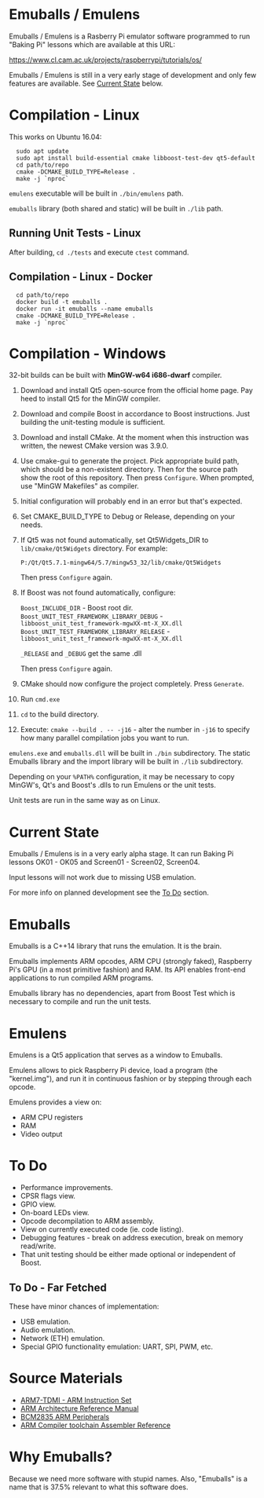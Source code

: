 Emuballs / Emulens
==================

Emuballs / Emulens is a Rasberry Pi emulator software programmed
to run "Baking Pi" lessons which are available at this URL:

https://www.cl.cam.ac.uk/projects/raspberrypi/tutorials/os/

Emuballs / Emulens is still in a very early stage of development
and only few features are available. See [Current State](#current-state) below.


Compilation - Linux
===================

This works on Ubuntu 16.04:

```
  sudo apt update
  sudo apt install build-essential cmake libboost-test-dev qt5-default
  cd path/to/repo
  cmake -DCMAKE_BUILD_TYPE=Release .
  make -j `nproc`
```

`emulens` executable will be built in `./bin/emulens` path.

`emuballs` library (both shared and static) will be built in `./lib` path.


Running Unit Tests - Linux
--------------------------

After building, `cd ./tests` and execute `ctest` command.


Compilation - Linux - Docker
----------------------------

```
  cd path/to/repo
  docker build -t emuballs .
  docker run -it emuballs --name emuballs
  cmake -DCMAKE_BUILD_TYPE=Release .
  make -j `nproc`
```


Compilation - Windows
=====================

32-bit builds can be built with **MinGW-w64 i686-dwarf** compiler.

1. Download and install Qt5 open-source from the official home page.
   Pay heed to install Qt5 for the MinGW compiler.

2. Download and compile Boost in accordance to Boost instructions.
   Just building the unit-testing module is sufficient.

3. Download and install CMake. At the moment when this instruction
   was written, the newest CMake version was 3.9.0.

4. Use cmake-gui to generate the project. Pick appropriate build path,
   which should be a non-existent directory. Then for the source path
   show the root of this repository. Then press `Configure`. When prompted,
   use "MinGW Makefiles" as compiler.

5. Initial configuration will probably end in an error but that's expected.

5. Set CMAKE_BUILD_TYPE to Debug or Release, depending on your needs.

6. If Qt5 was not found automatically, set Qt5Widgets_DIR to `lib/cmake/Qt5Widgets`
   directory. For example:

   `P:/Qt/Qt5.7.1-mingw64/5.7/mingw53_32/lib/cmake/Qt5Widgets`

   Then press `Configure` again.

7. If Boost was not found automatically, configure:

   `Boost_INCLUDE_DIR` - Boost root dir.  
   `Boost_UNIT_TEST_FRAMEWORK_LIBRARY_DEBUG` - `libboost_unit_test_framework-mgwXX-mt-X_XX.dll`  
   `Boost_UNIT_TEST_FRAMEWORK_LIBRARY_RELEASE` - `libboost_unit_test_framework-mgwXX-mt-X_XX.dll`  

   `_RELEASE` and `_DEBUG` get the same .dll

   Then press `Configure` again.

8. CMake should now configure the project completely. Press `Generate`.

9. Run `cmd.exe`

10. `cd` to the build directory.

11. Execute: `cmake --build . -- -j16` - alter the number in `-j16`
    to specify how many parallel compilation jobs you want to run.

`emulens.exe` and `emuballs.dll` will be built in `./bin` subdirectory.
The static Emuballs library and the import library will be built in `./lib` subdirectory.

Depending on your `%PATH%` configuration, it may be necessary to copy
MinGW's, Qt's and Boost's .dlls to run Emulens or the unit tests.

Unit tests are run in the same way as on Linux.


Current State
=============

Emuballs / Emulens is in a very early alpha stage.
It can run Baking Pi lessons OK01 - OK05 and Screen01 - Screen02, Screen04.

Input lessons will not work due to missing USB emulation.

For more info on planned development see the [To Do](#to-do) section.


Emuballs
========

Emuballs is a C++14 library that runs the emulation. It is the brain.

Emuballs implements ARM opcodes, ARM CPU (strongly faked), Raspberry Pi's GPU
(in a most primitive fashion) and RAM. Its API enables front-end applications
to run compiled ARM programs.

Emuballs library has no dependencies, apart from Boost Test which
is necessary to compile and run the unit tests.


Emulens
=======

Emulens is a Qt5 application that serves as a window to Emuballs.

Emulens allows to pick Raspberry Pi device, load a program (the "kernel.img"),
and run it in continuous fashion or by stepping through each opcode.

Emulens provides a view on:

* ARM CPU registers
* RAM
* Video output


To Do
=====

* Performance improvements.
* CPSR flags view.
* GPIO view.
* On-board LEDs view.
* Opcode decompilation to ARM assembly.
* View on currently executed code (ie. code listing).
* Debugging features - break on address execution, break on memory read/write.
* That unit testing should be either made optional or independent of Boost.

To Do - Far Fetched
-------------------

These have minor chances of implementation:

* USB emulation.
* Audio emulation.
* Network (ETH) emulation.
* Special GPIO functionality emulation: UART, SPI, PWM, etc.


Source Materials
================

* [ARM7-TDMI - ARM Instruction Set](http://bear.ces.cwru.edu/eecs_382/ARM7-TDMI-manual-pt2.pdf)
* [ARM Architecture Reference Manual](https://www.scss.tcd.ie/~waldroj/3d1/arm_arm.pdf)
* [BCM2835 ARM Peripherals](https://www.raspberrypi.org/app/uploads/2012/02/BCM2835-ARM-Peripherals.pdf)
* [ARM Compiler toolchain Assembler Reference](http://infocenter.arm.com/help/topic/com.arm.doc.dui0489f/DUI0489F_arm_assembler_reference.pdf)


Why Emuballs?
=============

Because we need more software with stupid names.
Also, "Emuballs" is a name that is 37.5% relevant
to what this software does.